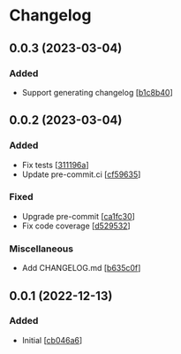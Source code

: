 # Changelog

<a name="0.0.3"></a>
## 0.0.3 (2023-03-04)

### Added

- Support generating changelog [[b1c8b40](https://github.com/Freed-Wu/setuptools-generate/commit/b1c8b40fbdc0dfa9277ec1f52c3f1ecca32b4492)]


<a name="0.0.2"></a>
## 0.0.2 (2023-03-04)

### Added

- Fix tests [[311196a](https://github.com/Freed-Wu/setuptools-generate/commit/311196ada60a59975f6e6fba263d595031eb4bf9)]
- Update pre-commit.ci [[cf59635](https://github.com/Freed-Wu/setuptools-generate/commit/cf59635f07bf49e2bac52cf13503153bfa92d354)]

### Fixed

- Upgrade pre-commit [[ca1fc30](https://github.com/Freed-Wu/setuptools-generate/commit/ca1fc308aef923e29f6d407d695afe9b484a7d19)]
- Fix code coverage [[d529532](https://github.com/Freed-Wu/setuptools-generate/commit/d529532c1de796f6a8b1e6c4be96c6e266e94844)]

### Miscellaneous

- Add CHANGELOG.md [[b635c0f](https://github.com/Freed-Wu/setuptools-generate/commit/b635c0f4a78d8cb19ad4e37e5b08101092f99d47)]


<a name="0.0.1"></a>
## 0.0.1 (2022-12-13)

### Added

- Initial [[cb046a6](https://github.com/Freed-Wu/setuptools-generate/commit/cb046a674fbe8fa921678375ee7e54cc77b7a1d7)]
